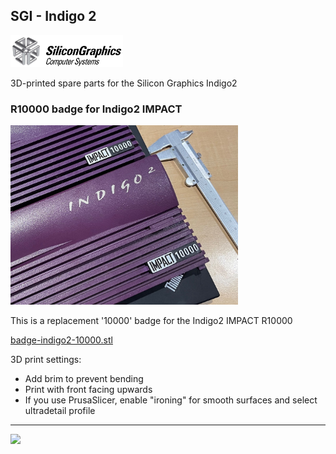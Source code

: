 ## SGI - Indigo 2

<img src="https://github.com/flexion-unity/SGI-3DPrint/raw/main/img/SGI-Logo.png" width="180">

3D-printed spare parts for the Silicon Graphics Indigo2

### R10000 badge for Indigo2 IMPACT

<img src="https://raw.githubusercontent.com/flexion-unity/SGI-3DPrint/main/Indigo2/img/SGI-Indigo2-Badge-10000.jpg" width="364">

This is a replacement '10000' badge for the Indigo2 IMPACT R10000

[badge-indigo2-10000.stl](badge-indigo2-10000.stl)

3D print settings:

- Add brim to prevent bending
- Print with front facing upwards
- If you use PrusaSlicer, enable "ironing" for smooth surfaces and select ultradetail profile


<hr><img src="https://www.flexion.ch/cdn/img/flexion.svg" width="120">